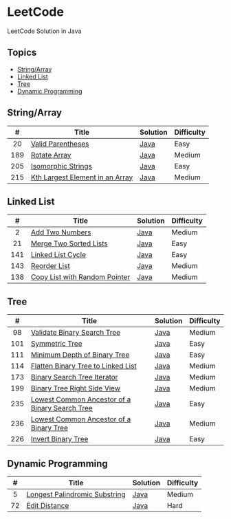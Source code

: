 # LeetCode

LeetCode Solution in Java

## Topics

- [String/Array](#stringarray)
- [Linked List](#linked-list)
- [Tree](#tree)
- [Dynamic Programming](#dynamic-programming)

## String/Array

| # | Title | Solution | Difficulty |
|:-:|-|-|-|
|20|[Valid Parentheses](https://leetcode.com/problems/valid-parentheses/)|[Java](string-array/valid-parentheses/README.md)|Easy|
|189|[Rotate Array](https://leetcode.com/problems/rotate-array/)|[Java](string-array/rotate-array/README.md)|Medium|
|205|[Isomorphic Strings](https://leetcode.com/problems/isomorphic-strings/)|[Java](string-array/isomorphic-strings/README.md)|Easy|
|215|[Kth Largest Element in an Array](https://leetcode.com/problems/kth-largest-element-in-an-array/)|[Java](string-array/kth-largest-element-in-an-array/README.md)|Medium|

## Linked List

| # | Title | Solution | Difficulty |
|:-:|-|-|-|
|2|[Add Two Numbers](https://leetcode.com/problems/add-two-numbers/)|[Java](linked-list/add-two-numbers/README.md)|Medium|
|21|[Merge Two Sorted Lists](https://leetcode.com/problems/merge-two-sorted-lists/)|[Java](linked-list/merge-two-sorted-lists/README.md)|Easy|
|141|[Linked List Cycle](https://leetcode.com/problems/linked-list-cycle/)|[Java](linked-list/linked-list-cycle/README.md)|Easy|
|143|[Reorder List](https://leetcode.com/problems/reorder-list/)|[Java](linked-list/reorder-list/README.md)|Medium|
|138|[Copy List with Random Pointer](https://leetcode.com/problems/copy-list-with-random-pointer/)|[Java](linked-list/copy-list-with-random-pointer/README.md)|Medium|

## Tree

| # | Title | Solution | Difficulty |
|:-:|-|-|-|
|98|[Validate Binary Search Tree](https://leetcode.com/problems/validate-binary-search-tree/)|[Java](tree/invert-binary-tree/README.md)|Medium|
|101|[Symmetric Tree](https://leetcode.com/problems/symmetric-tree/)|[Java](tree/symmetric-tree/README.md)|Easy|
|111|[Minimum Depth of Binary Tree](https://leetcode.com/problems/minimum-depth-of-binary-tree/)|[Java](tree/minimum-depth-of-binary-tree/README.md)|Easy|
|114|[Flatten Binary Tree to Linked List](https://leetcode.com/problems/flatten-binary-tree-to-linked-list/)|[Java](tree/flatten-binary-tree-to-linked-list/README.md)|Medium|
|173|[Binary Search Tree Iterator](https://leetcode.com/problems/binary-search-tree-iterator/)|[Java](tree/binary-search-tree-iterator/README.md)|Medium|
|199|[Binary Tree Right Side View](https://leetcode.com/problems/binary-tree-right-side-view/)|[Java](tree/binary-tree-right-side-view/README.md)|Medium|
|235|[Lowest Common Ancestor of a Binary Search Tree](https://leetcode.com/problems/lowest-common-ancestor-of-a-binary-search-tree/)|[Java](tree/lowest-common-ancestor-of-a-binary-search-tree/README.md)|Easy|
|236|[Lowest Common Ancestor of a Binary Tree](https://leetcode.com/problems/lowest-common-ancestor-of-a-binary-tree/)|[Java](tree/lowest-common-ancestor-of-a-binary-tree/README.md)|Medium|
|226|[Invert Binary Tree](https://leetcode.com/problems/invert-binary-tree/)|[Java](tree/invert-binary-tree/README.md)|Easy|

## Dynamic Programming

| # | Title | Solution | Difficulty |
|:-:|-|-|-|
|5|[Longest Palindromic Substring](https://leetcode.com/problems/longest-palindromic-substring/)|[Java](dynamic-programming/longest-palindromic-substring/README.md)|Medium|
|72|[Edit Distance](https://leetcode.com/problems/edit-distance/)|[Java](dynamic-programming/edit-distance/README.md)|Hard|
